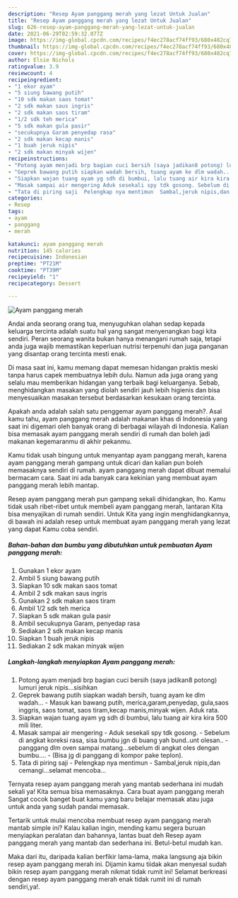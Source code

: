 ```yaml
---
description: "Resep Ayam panggang merah yang lezat Untuk Jualan"
title: "Resep Ayam panggang merah yang lezat Untuk Jualan"
slug: 626-resep-ayam-panggang-merah-yang-lezat-untuk-jualan
date: 2021-06-29T02:59:32.077Z
image: https://img-global.cpcdn.com/recipes/f4ec278acf74ff93/680x482cq70/ayam-panggang-merah-foto-resep-utama.jpg
thumbnail: https://img-global.cpcdn.com/recipes/f4ec278acf74ff93/680x482cq70/ayam-panggang-merah-foto-resep-utama.jpg
cover: https://img-global.cpcdn.com/recipes/f4ec278acf74ff93/680x482cq70/ayam-panggang-merah-foto-resep-utama.jpg
author: Elsie Nichols
ratingvalue: 3.9
reviewcount: 4
recipeingredient:
- "1 ekor ayam"
- "5 siung bawang putih"
- "10 sdk makan saos tomat"
- "2 sdk makan saus ingris"
- "2 sdk makan saos tiram"
- "1/2 sdk teh merica"
- "5 sdk makan gula pasir"
- "secukupnya Garam penyedap rasa"
- "2 sdk makan kecap manis"
- "1 buah jeruk nipis"
- "2 sdk makan minyak wijen"
recipeinstructions:
- "Potong ayam menjadi brp bagian cuci bersih (saya jadikan8 potong) lumuri jeruk nipis...sisihkan"
- "Geprek bawang putih siapkan wadah bersih, tuang ayam ke dlm wadah... Masuk kan bawang putih, merica,garam,penyedap, gula,saos inggris, saos tomat, saos tiram,kecap manis,minyak wijen. Aduk rata."
- "Siapkan wajan tuang ayam yg sdh di bumbui, lalu tuang air kira kira 500 mili liter."
- "Masak sampai air mengering Aduk sesekali spy tdk gosong. Sebelum di angkat koreksi rasa, sisa bumbu jgn di buang yah bund..unt olesan.. panggang dlm oven sampai matang...sebelum di angkat oles dengan bumbu.... (Bisa jg di panggang di kompor pake teplon)."
- "Tata di piring saji  Pelengkap nya mentimun  Sambal,jeruk nipis,dan cemangi...selamat mencoba..."
categories:
- Resep
tags:
- ayam
- panggang
- merah

katakunci: ayam panggang merah 
nutrition: 145 calories
recipecuisine: Indonesian
preptime: "PT21M"
cooktime: "PT39M"
recipeyield: "1"
recipecategory: Dessert

---
```



![Ayam panggang merah](https://img-global.cpcdn.com/recipes/f4ec278acf74ff93/680x482cq70/ayam-panggang-merah-foto-resep-utama.jpg)

Andai anda seorang orang tua, menyuguhkan olahan sedap kepada keluarga tercinta adalah suatu hal yang sangat menyenangkan bagi kita sendiri. Peran seorang  wanita bukan hanya menangani rumah saja, tetapi anda juga wajib memastikan keperluan nutrisi terpenuhi dan juga panganan yang disantap orang tercinta mesti enak.

Di masa  saat ini, kamu memang dapat memesan hidangan praktis meski tanpa harus capek membuatnya lebih dulu. Namun ada juga orang yang selalu mau memberikan hidangan yang terbaik bagi keluarganya. Sebab, menghidangkan masakan yang diolah sendiri jauh lebih higienis dan bisa menyesuaikan masakan tersebut berdasarkan kesukaan orang tercinta. 



Apakah anda adalah salah satu penggemar ayam panggang merah?. Asal kamu tahu, ayam panggang merah adalah makanan khas di Indonesia yang saat ini digemari oleh banyak orang di berbagai wilayah di Indonesia. Kalian bisa memasak ayam panggang merah sendiri di rumah dan boleh jadi makanan kegemaranmu di akhir pekanmu.

Kamu tidak usah bingung untuk menyantap ayam panggang merah, karena ayam panggang merah gampang untuk dicari dan kalian pun boleh memasaknya sendiri di rumah. ayam panggang merah dapat dibuat memalui bermacam cara. Saat ini ada banyak cara kekinian yang membuat ayam panggang merah lebih mantap.

Resep ayam panggang merah pun gampang sekali dihidangkan, lho. Kamu tidak usah ribet-ribet untuk membeli ayam panggang merah, lantaran Kita bisa menyajikan di rumah sendiri. Untuk Kita yang ingin menghidangkannya, di bawah ini adalah resep untuk membuat ayam panggang merah yang lezat yang dapat Kamu coba sendiri.

<!--inarticleads1-->

##### Bahan-bahan dan bumbu yang dibutuhkan untuk pembuatan Ayam panggang merah:

1. Gunakan 1 ekor ayam
1. Ambil 5 siung bawang putih
1. Siapkan 10 sdk makan saos tomat
1. Ambil 2 sdk makan saus ingris
1. Gunakan 2 sdk makan saos tiram
1. Ambil 1/2 sdk teh merica
1. Siapkan 5 sdk makan gula pasir
1. Ambil secukupnya Garam, penyedap rasa
1. Sediakan 2 sdk makan kecap manis
1. Siapkan 1 buah jeruk nipis
1. Sediakan 2 sdk makan minyak wijen




<!--inarticleads2-->

##### Langkah-langkah menyiapkan Ayam panggang merah:

1. Potong ayam menjadi brp bagian cuci bersih (saya jadikan8 potong) lumuri jeruk nipis...sisihkan
1. Geprek bawang putih siapkan wadah bersih, tuang ayam ke dlm wadah... - Masuk kan bawang putih, merica,garam,penyedap, gula,saos inggris, saos tomat, saos tiram,kecap manis,minyak wijen. Aduk rata.
1. Siapkan wajan tuang ayam yg sdh di bumbui, lalu tuang air kira kira 500 mili liter.
1. Masak sampai air mengering - Aduk sesekali spy tdk gosong. - Sebelum di angkat koreksi rasa, sisa bumbu jgn di buang yah bund..unt olesan.. - panggang dlm oven sampai matang...sebelum di angkat oles dengan bumbu.... - (Bisa jg di panggang di kompor pake teplon).
1. Tata di piring saji  - Pelengkap nya mentimun  - Sambal,jeruk nipis,dan cemangi...selamat mencoba...




Ternyata resep ayam panggang merah yang mantab sederhana ini mudah sekali ya! Kita semua bisa memasaknya. Cara buat ayam panggang merah Sangat cocok banget buat kamu yang baru belajar memasak atau juga untuk anda yang sudah pandai memasak.

Tertarik untuk mulai mencoba membuat resep ayam panggang merah mantab simple ini? Kalau kalian ingin, mending kamu segera buruan menyiapkan peralatan dan bahannya, lantas buat deh Resep ayam panggang merah yang mantab dan sederhana ini. Betul-betul mudah kan. 

Maka dari itu, daripada kalian berfikir lama-lama, maka langsung aja bikin resep ayam panggang merah ini. Dijamin kamu tiidak akan menyesal sudah bikin resep ayam panggang merah nikmat tidak rumit ini! Selamat berkreasi dengan resep ayam panggang merah enak tidak rumit ini di rumah sendiri,ya!.

